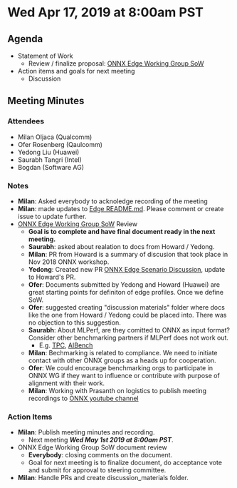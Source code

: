 <!--- SPDX-License-Identifier: Apache-2.0 -->

# Wed Apr 17, 2019 at 8:00am PST

## Agenda
* Statement of Work
  * Review / finalize proposal: [ONNX Edge Working Group SoW](https://docs.google.com/document/d/18M-i7yMfuMLnpsrUnyCCc5mosPIt7Q_lDNUQAQqZrBo/edit?usp=sharing)
* Action items and goals for next meeting
  * Discussion

## Meeting Minutes

### Attendees
* Milan Oljaca (Qualcomm)
* Ofer Rosenberg (Qaulcomm)
* Yedong Liu (Huawei)
* Saurabh Tangri (Intel)
* Bogdan (Software AG)

### Notes
* **Milan**: Asked everybody to acknoledge recording of the meeting
* **Milan**: made updates to [Edge README.md](https://github.com/onnx/working-groups/blob/master/edge/README.md). Please comment or create issue to update further.
* [ONNX Edge Working Group SoW](https://docs.google.com/document/d/18M-i7yMfuMLnpsrUnyCCc5mosPIt7Q_lDNUQAQqZrBo/edit?usp=sharing) Review
  * **Goal is to complete and have final document ready in the next meeting.**
  * **Saurabh**: asked about realation to docs from Howard / Yedong.
  * **Milan**: PR from Howard is a summary of discusion that took place in Nov 2018 ONNX workshop.
  * **Yedong**: Created new PR [ONNX Edge Scenario Discussion](https://github.com/onnx/working-groups/pull/3), update to Howard's PR.
  * **Ofer**: Documents submitted by Yedong and Howard (Huawei) are great starting points for definiton of edge profiles. Once we define SoW.
  * **Ofer**: suggested creating "discussion materials" folder where docs like the one from Howard / Yedong could be placed into. There was no objection to this suggestion.
  * **Saurabh**: About MLPerf, are they comitted to ONNX as input format? Consider other benchmarking partners if MLPerf does not work out.
    * E.g. [TPC](http://www.tpc.org/), [AIBench](http://www.aibench.org/)
  * **Milan**: Bechmarking is related to compliance. We need to initiate contact with other ONNX groups as a heads up for cooperation.
  * **Ofer**: We could encourage benchmarking orgs to participate in ONNX WG if they want to influence or contribute with purpose of alignment with their work.
  * **Milan**: Working with Prasanth on logistics to publish meeting recordings to [ONNX youtube channel](https://www.youtube.com/channel/UCIg4Cceqra3rtJEC5LPTdtw)

### Action Items
* **Milan**: Publish meeting minutes and recording.
  * Next meeting ***Wed May 1st 2019 at 8:00am PST***.
* ONNX Edge Working Group SoW document review
  * **Everybody**: closing comments on the document.
  * Goal for next meeting is to finalize document, do acceptance vote and submit for approval to steering committee.
* **Milan**: Handle PRs and create discussion_materials folder.



